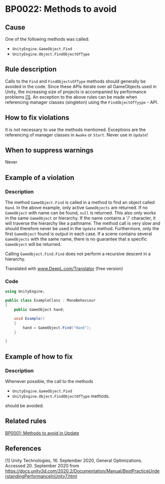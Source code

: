 # BP0022: Methods to avoid

## Cause

One of the following methods was called:
  - `UnityEngine.GameObject.Find`
  - `UnityEngine.Object.FindObjectOfType`

## Rule description

Calls to the `Find` and `FindObjectsOfType` methods should generally be avoided in the code.
Since these APIs iterate over all GameObjects used in Unity,
the increasing size of projects is accompanied by performance problems [[1]](#1).
An exception to the above rules can be made when referencing manager classes (singleton) using the `FindObjectOfTyype` - API.

## How to fix violations

It is not necessary to use the methods mentioned. 
Exceptions are the referencing of manager classes in `Awake` or `Start`. Never use in `Update`!

## When to suppress warnings

Never

## Example of a violation

### Description

The method `GameObject.Find` is called in a method to find an object called `Hand`.
In the above example, only active `GameObjects` are returned. If no `GameObject` with name can be found, `null` is returned.
This also only works in the same `GameObject` or hierarchy. If the name contains a '/' character, it will traverse the hierarchy like a pathname.
The method call is very slow and should therefore never be used in the `Update` method.
Furthermore, only the first `GameObject` found is output in each case. If a scene contains several `GameObjects` with the same name, there is no guarantee that a specific `GameObject` will be returned.

Calling `GameObject.Find.Find` does not perform a recursive descent in a hierarchy.

Translated with www.DeepL.com/Translator (free version)

### Code

```csharp
using UnityEngine;

public class ExampleClass : MonoBehaviour
{
    public GameObject hand;

    void Example()
    {
        hand = GameObject.Find("Hand");
    }

}
```

## Example of how to fix

### Description
Whenever possible, the call to the methods
- `UnityEngine.GameObject.Find`
- `UnityEngine.Object.FindObjectOfType` methods.

should be avoided.

## Related rules

[BP0001: Methods to avoid in Update](https://github.com/emanuelbuholzer/unity-best-practices/blob/master/docs/reference/BP0001_MethodsToAvoidInUpdate.md)

## References

<a id="1">[1]</a>
Unity Technologies, 16. September 2020, General Optimizations. <br /> 
Accessed 20. September 2020 from https://docs.unity3d.com/2020.2/Documentation/Manual/BestPracticeUnderstandingPerformanceInUnity7.html
